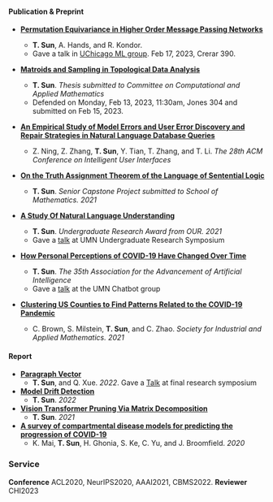 #### Publication & Preprint
* **[Permutation Equivariance in Higher Order Message Passing Networks](https://arxiv.org/abs/2306.10767.pdf)**
  * **T. Sun**, A. Hands, and R. Kondor. 
  * Gave a talk in [UChicago ML group](https://voices.uchicago.edu/machinelearning/). Feb 17, 2023, Crerar 390.
 
* **[Matroids and Sampling in Topological Data Analysis]()**
  * **T. Sun**. *Thesis submitted to Committee on Computational and Applied Mathematics* 
  * Defended on Monday, Feb 13, 2023, 11:30am, Jones 304 and submitted on Feb 15, 2023.
 
* **[An Empirical Study of Model Errors and User Error Discovery and Repair Strategies in Natural Language Database Queries](https://dl.acm.org/doi/10.1145/3581641.3584067)**
  * Z. Ning, Z. Zhang, **T. Sun**, Y. Tian, T. Zhang, and T. Li. *The 28th ACM Conference on Intelligent User Interfaces*

* **[On the Truth Assignment Theorem of the Language of Sentential Logic](https://arxiv.org/abs/2303.10750)**
  * **T. Sun**. *Senior Capstone Project submitted to School of Mathematics. 2021*

* **[A Study Of Natural Language Understanding](/assets/img/UROP.pdf)**
  * **T. Sun**. *Undergraduate Research Award from OUR. 2021*
  * Gave a [talk](https://cse.umn.edu/cs/news/three-students-present-spring-undergraduate-research-symposium) at UMN Undergraduate Research Symposium

* **[How Personal Perceptions of COVID-19 Have Changed Over Time](/assets/img/aaai2021.pdf)** 
  * **T. Sun**. *The 35th Association for the Advancement of Artificial Intelligence*
  * Gave a [talk](assets/img/aaaislides.pdf) at the UMN Chatbot group 

* **[Clustering US Counties to Find Patterns Related to the COVID-19 Pandemic](https://arxiv.org/abs/2303.11936)**
  * C. Brown, S. Milstein, **T. Sun**, and C. Zhao. *Society for Industrial and Applied Mathematics. 2021*

#### Report
* **[Paragraph Vector](assets/img/Paragraph_Vector.pdf)**
  * **T. Sun**, and Q. Xue. *2022*. Gave a [Talk](assets/img/pv_slides.pdf) at final research symposium
* **[Model Drift Detection](assets/img/mdd.pdf)**
  * **T. Sun**. *2022*
* **[Vision Transformer Pruning Via Matrix Decomposition](assets/img/VT.pdf)**
  * **T. Sun**. *2021*
* **[A survey of compartmental disease models for predicting the progression of COVID-19](assets/img/survey.pdf)**
  * K. Mai, **T. Sun**, H. Ghonia, S. Ke, C. Yu, and J. Broomfield. *2020*

### Service
**Conference** ACL2020, NeurIPS2020, AAAI2021, CBMS2022.
**Reviewer** CHI2023
